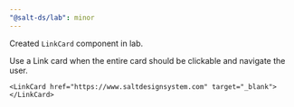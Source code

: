 ```yaml
---
"@salt-ds/lab": minor
---
```


Created `LinkCard` component in lab.

Use a Link card when the entire card should be clickable and navigate the user.

```tsx
<LinkCard href="https://www.saltdesignsystem.com" target="_blank"></LinkCard>
```
